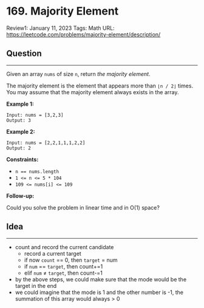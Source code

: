 # 169. Majority Element

Review1: January 11, 2023
Tags: Math
URL: https://leetcode.com/problems/majority-element/description/

## Question

---

Given an array `nums` of size `n`, return *the majority element*.

The majority element is the element that appears more than `⌊n / 2⌋` times. You may assume that the majority element always exists in the array.

**Example 1:**

```
Input: nums = [3,2,3]
Output: 3

```

**Example 2:**

```
Input: nums = [2,2,1,1,1,2,2]
Output: 2

```

**Constraints:**

- `n == nums.length`
- `1 <= n <= 5 * 104`
- `109 <= nums[i] <= 109`

**Follow-up:**

Could you solve the problem in linear time and in O(1) space?

## Idea

---

- count and record the current candidate
    - record a current target
    - if now `count` == 0, then `target` = num
    - if `num` == `target`, then count+=1
    - elif `num` ≠ `target`, then count-=1
- by the above steps, we could make sure that the mode would be the target in the end
- we could imagine that the mode is 1 and the other number is -1, the summation of this array would always > 0